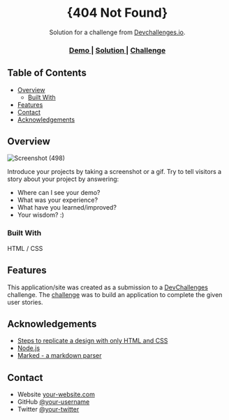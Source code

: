<h1 align="center">{404 Not Found}</h1>

<div align="center">
   Solution for a challenge from  <a href="http://devchallenges.io" target="_blank">Devchallenges.io</a>.
</div>

<div align="center">
  <h3>
    <a href="[https://{your-demo-link.your-domain}](https://willowy-yeot-604b29.netlify.app/)">
      Demo
    </a>
    <span> | </span>
    <a href="[https://{your-url-to-the-solution}](https://github.com/salmafadlabdulrahman/404-Not-found-page-Challenge)">
      Solution
    </a>
    <span> | </span>
    <a href="https://devchallenges.io/challenges/wBunSb7FPrIepJZAg0sY">
      Challenge
    </a>
  </h3>
</div>


## Table of Contents

- [Overview](#overview)
  - [Built With](#built-with)
- [Features](#features)
- [Contact](#contact)
- [Acknowledgements](#acknowledgements)


## Overview
![Screenshot (498)](https://github.com/salmafadlabdulrahman/404-Not-found-page-Challenge/assets/88597694/f275087d-f853-4063-a4c1-5577965345e0)


Introduce your projects by taking a screenshot or a gif. Try to tell visitors a story about your project by answering:

- Where can I see your demo?
- What was your experience?
- What have you learned/improved?
- Your wisdom? :)

### Built With
HTML / CSS

## Features

This application/site was created as a submission to a [DevChallenges](https://devchallenges.io/challenges) challenge. The [challenge](https://devchallenges.io/challenges/wBunSb7FPrIepJZAg0sY) was to build an application to complete the given user stories.


## Acknowledgements

- [Steps to replicate a design with only HTML and CSS](https://devchallenges-blogs.web.app/how-to-replicate-design/)
- [Node.js](https://nodejs.org/)
- [Marked - a markdown parser](https://github.com/chjj/marked)

## Contact

- Website [your-website.com]([https://{your-web-site-link}](https://willowy-yeot-604b29.netlify.app/))
- GitHub [@your-username](https://{github.com/salmafadlabdulrahman})
- Twitter [@your-twitter](https://{twitter.com/your-username})
